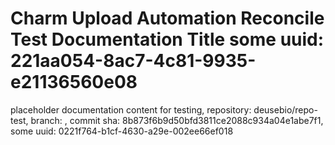# Charm Upload Automation Reconcile Test Documentation Title some uuid: 221aa054-8ac7-4c81-9935-e21136560e08
 placeholder documentation content for testing,  repository: deusebio/repo-test,  branch: ,  commit sha: 8b873f6b9d50bfd3811ce2088c934a04e1abe7f1,  some uuid: 0221f764-b1cf-4630-a29e-002ee66ef018